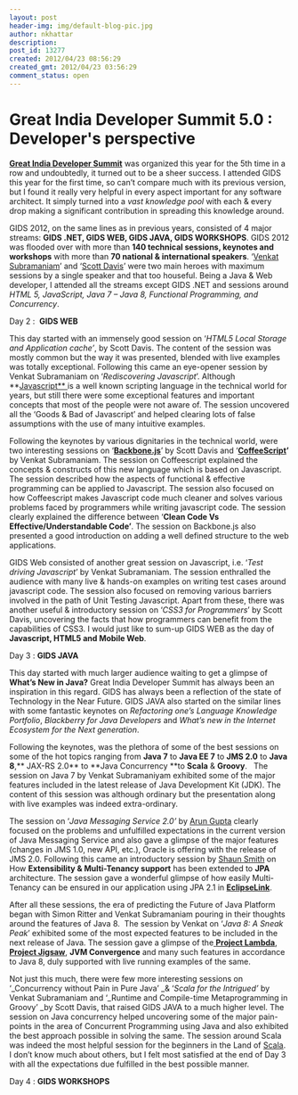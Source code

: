 ```yaml
---
layout: post
header-img: img/default-blog-pic.jpg
author: nkhattar
description: 
post_id: 13277
created: 2012/04/23 08:56:29
created_gmt: 2012/04/23 03:56:29
comment_status: open
---
```


# Great India Developer Summit 5.0 : Developer's perspective

**[Great India Developer Summit][1]** was organized this year for the 5th time in a row and undoubtedly, it turned out to be a sheer success. I attended GIDS this year for the first time, so can’t compare much with its previous version, but I found it really very helpful in every aspect important for any software architect. It simply turned into a _vast knowledge pool_ with each & every drop making a significant contribution in spreading this knowledge around.

GIDS 2012, on the same lines as in previous years, consisted of 4 major streams: **GIDS .NET, GIDS WEB, GIDS JAVA, GIDS WORKSHOPS**. GIDS 2012 was flooded over with more than **140 technical sessions, keynotes and workshops** with more than **70 national & international speakers**. ‘[Venkat Subramaniam][2]’ and ‘[Scott Davis][3]’ were two main heroes with maximum sessions by a single speaker and that too houseful. Being a Java & Web developer, I attended all the streams except GIDS .NET and sessions around _HTML 5, JavaScript, Java 7 – Java 8, Functional Programming, and Concurrency_. 

Day 2 :  **GIDS WEB**

This day started with an immensely good session on ‘_HTML5 Local Storage and Application cache’_, by Scott Davis. The content of the session was mostly common but the way it was presented, blended with live examples was totally exceptional. Following this came an eye-opener session by Venkat Subramaniam on ‘_Rediscovering Javascript_’. Although **[Javascript** ][4]is a well known scripting language in the technical world for years, but still there were some exceptional features and important concepts that most of the people were not aware of. The session uncovered all the ‘Goods & Bad of Javascript’ and helped clearing lots of false assumptions with the use of many intuitive examples.

Following the keynotes by various dignitaries in the technical world, were two interesting sessions on ‘**[Backbone.js][5]**’ by Scott Davis and ‘**[CoffeeScript][6]’** by Venkat Subramaniam. The session on Coffeescript explained the concepts & constructs of this new language which is based on Javascript. The session described how the aspects of functional & effective programming can be applied to Javascript. The session also focused on how Coffeescript makes Javascript code much cleaner and solves various problems faced by programmers while writing javascript code. The session clearly explained the difference between ‘**Clean Code Vs Effective/Understandable Code’**. The session on Backbone.js also presented a good introduction on adding a well defined structure to the web applications.

GIDS Web consisted of another great session on Javascript, i.e. ‘_Test driving Javascript_’ by Venkat Subramaniam. The session enthralled the audience with many live & hands-on examples on writing test cases around javascript code. The session also focused on removing various barriers involved in the path of Unit Testing Javascript. Apart from these, there was another useful & introductory session on ‘_CSS3 for Programmers_’ by Scott Davis, uncovering the facts that how programmers can benefit from the capabilities of CSS3. I would just like to sum-up GIDS WEB as the day of **Javascript, HTML5 **and** Mobile Web**.

Day 3 : **GIDS JAVA**

This day started with much larger audience waiting to get a glimpse of **What’s New in Java?** Great India Developer Summit has always been an inspiration in this regard. GIDS has always been a reflection of the state of Technology in the Near Future. GIDS JAVA also started on the similar lines with some fantastic keynotes on _Refactoring one’s Language Knowledge Portfolio_, _Blackberry for Java Developers_ and _What’s new in the Internet Ecosystem for the Next generation_.

Following the keynotes, was the plethora of some of the best sessions on some of the hot topics ranging from **Java 7** to **Java EE 7** to **JMS 2.0** to **Java 8**,** JAX-RS 2.0** to **Java Concurrency **to **Scala** & **Groovy**.   The session on Java 7 by Venkat Subramaniyam exhibited some of the major features included in the latest release of Java Development Kit (JDK). The content of this session was although ordinary but the presentation along with live examples was indeed extra-ordinary.

The session on ‘_Java Messaging Service 2.0’_ by [Arun Gupta][7] clearly focused on the problems and unfulfilled expectations in the current version of Java Messaging Service and also gave a glimpse of the major features (changes in JMS 1.0, new API, etc.), Oracle is offering with the release of JMS 2.0. Following this came an introductory session by [Shaun Smith][8] on How **Extensibility & Multi-Tenancy support** has been extended to **JPA** architecture. The session gave a wonderful glimpse of how easily Multi-Tenancy can be ensured in our application using JPA 2.1 in **[EclipseLink][9]**.

After all these sessions, the era of predicting the Future of Java Platform began with Simon Ritter and Venkat Subramaniam pouring in their thoughts around the features of Java 8.  The session by Venkat on ‘_Java 8: A Sneak Peak_’ exhibited some of the most expected features to be included in the next release of Java. The session gave a glimpse of the[ **Project Lambda**][10], **[Project Jigsaw][11]**, **JVM Convergence** and many such features in accordance to Java 8, duly supported with live running examples of the same.

Not just this much, there were few more interesting sessions on ‘_Concurrency without Pain in Pure Java’ _& ‘_Scala for the Intrigued’_ by Venkat Subramaniam and ‘_Runtime and Compile-time Metaprogramming in Groovy’ _by Scott Davis, that raised GIDS JAVA to a much higher level. The session on Java concurrency helped uncovering some of the major pain-points in the area of Concurrent Programming using Java and also exhibited the best approach possible in solving the same. The session around Scala was indeed the most helpful session for the beginners in the Land of [Scala][12]. I don’t know much about others, but I felt most satisfied at the end of Day 3 with all the expectations due fulfilled in the best possible manner.

Day 4 : **GIDS WORKSHOPS**

   [1]: http://www.developermarch.com/developersummit/
   [2]: http://www.developermarch.com/developersummit/speakers.html#VenkatSubramaniam
   [3]: http://www.developermarch.com/developersummit/speakers.html#ScottDavis
   [4]: http://en.wikipedia.org/wiki/JavaScript
   [5]: http://documentcloud.github.com/backbone/
   [6]: http://coffeescript.org/
   [7]: http://www.developermarch.com/developersummit/speakers.html#ArunGupta
   [8]: http://www.developermarch.com/developersummit/speakers.html#ShaunSmith
   [9]: http://www.eclipse.org/eclipselink/
   [10]: http://openjdk.java.net/projects/lambda/
   [11]: http://openjdk.java.net/projects/jigsaw/
   [12]: http://www.scala-lang.org/